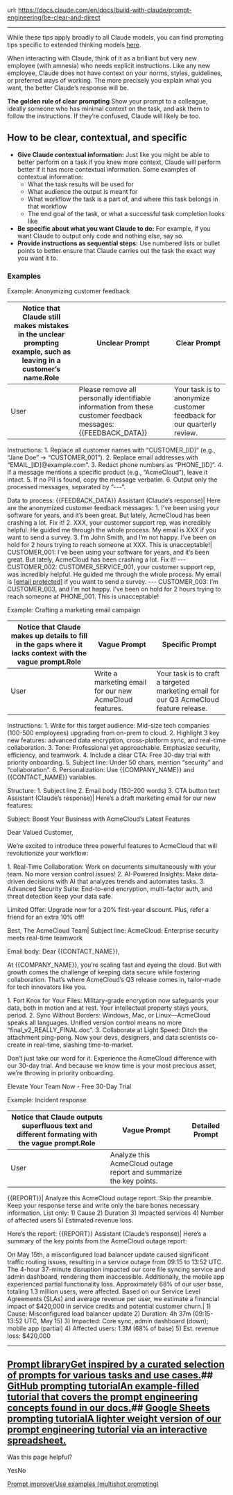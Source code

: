 url: https://docs.claude.com/en/docs/build-with-claude/prompt-engineering/be-clear-and-direct

---

While these tips apply broadly to all Claude models, you can find prompting tips specific to extended thinking models [here](/en/docs/build-with-claude/prompt-engineering/extended-thinking-tips).

When interacting with Claude, think of it as a brilliant but very new employee \(with amnesia\) who needs explicit instructions. Like any new employee, Claude does not have context on your norms, styles, guidelines, or preferred ways of working. The more precisely you explain what you want, the better Claude’s response will be.

**The golden rule of clear prompting**
Show your prompt to a colleague, ideally someone who has minimal context on the task, and ask them to follow the instructions. If they’re confused, Claude will likely be too.

## How to be clear, contextual, and specific

  * **Give Claude contextual information:** Just like you might be able to better perform on a task if you knew more context, Claude will perform better if it has more contextual information. Some examples of contextual information:
    * What the task results will be used for
    * What audience the output is meant for
    * What workflow the task is a part of, and where this task belongs in that workflow
    * The end goal of the task, or what a successful task completion looks like
  * **Be specific about what you want Claude to do:** For example, if you want Claude to output only code and nothing else, say so.
  * **Provide instructions as sequential steps:** Use numbered lists or bullet points to better ensure that Claude carries out the task the exact way you want it to.

### Examples

Example: Anonymizing customer feedback

Notice that Claude still makes mistakes in the unclear prompting example, such as leaving in a customer’s name.Role| Unclear Prompt| Clear Prompt
---|---|---
User| Please remove all personally identifiable information from these customer feedback messages: \{\{FEEDBACK\_DATA\}\}| Your task is to anonymize customer feedback for our quarterly review.

Instructions:
1\. Replace all customer names with “CUSTOMER\_\[ID\]” \(e.g., “Jane Doe” → “CUSTOMER\_001”\).
2\. Replace email addresses with “EMAIL\_\[ID\]@example.com”.
3\. Redact phone numbers as “PHONE\_\[ID\]“.
4\. If a message mentions a specific product \(e.g., “AcmeCloud”\), leave it intact.
5\. If no PII is found, copy the message verbatim.
6\. Output only the processed messages, separated by ”---”.

Data to process: \{\{FEEDBACK\_DATA\}\}
Assistant \(Claude’s response\)| Here are the anonymized customer feedback messages:
1\. I’ve been using your software for years, and it’s been great. But lately, AcmeCloud has been crashing a lot. Fix it\!
2\. XXX, your customer support rep, was incredibly helpful. He guided me through the whole process. My email is XXX if you want to send a survey.
3\. I’m John Smith, and I’m not happy. I’ve been on hold for 2 hours trying to reach someone at XXX. This is unacceptable\!| CUSTOMER\_001: I’ve been using your software for years, and it’s been great. But lately, AcmeCloud has been crashing a lot. Fix it\!
\---
CUSTOMER\_002: CUSTOMER\_SERVICE\_001, your customer support rep, was incredibly helpful. He guided me through the whole process. My email is [\[email protected\]](/cdn-cgi/l/email-protection#4b0e060a0207147b7b790b2e332a263b272e65282426) if you want to send a survey.
\---
CUSTOMER\_003: I’m CUSTOMER\_003, and I’m not happy. I’ve been on hold for 2 hours trying to reach someone at PHONE\_001. This is unacceptable\!

Example: Crafting a marketing email campaign

Notice that Claude makes up details to fill in the gaps where it lacks context with the vague prompt.Role| Vague Prompt| Specific Prompt
---|---|---
User| Write a marketing email for our new AcmeCloud features.| Your task is to craft a targeted marketing email for our Q3 AcmeCloud feature release.

Instructions:
1\. Write for this target audience: Mid-size tech companies \(100-500 employees\) upgrading from on-prem to cloud.
2\. Highlight 3 key new features: advanced data encryption, cross-platform sync, and real-time collaboration.
3\. Tone: Professional yet approachable. Emphasize security, efficiency, and teamwork.
4\. Include a clear CTA: Free 30-day trial with priority onboarding.
5\. Subject line: Under 50 chars, mention “security” and “collaboration”.
6\. Personalization: Use \{\{COMPANY\_NAME\}\} and \{\{CONTACT\_NAME\}\} variables.

Structure:
1\. Subject line
2\. Email body \(150-200 words\)
3\. CTA button text
Assistant \(Claude’s response\)| Here’s a draft marketing email for our new features:

Subject: Boost Your Business with AcmeCloud’s Latest Features

Dear Valued Customer,

We’re excited to introduce three powerful features to AcmeCloud that will revolutionize your workflow:

1\. Real-Time Collaboration: Work on documents simultaneously with your team. No more version control issues\!
2\. AI-Powered Insights: Make data-driven decisions with AI that analyzes trends and automates tasks.
3\. Advanced Security Suite: End-to-end encryption, multi-factor auth, and threat detection keep your data safe.

Limited Offer: Upgrade now for a 20% first-year discount. Plus, refer a friend for an extra 10% off\!

Best,
The AcmeCloud Team| Subject line: AcmeCloud: Enterprise security meets real-time teamwork

Email body:
Dear \{\{CONTACT\_NAME\}\},

At \{\{COMPANY\_NAME\}\}, you’re scaling fast and eyeing the cloud. But with growth comes the challenge of keeping data secure while fostering collaboration. That’s where AcmeCloud’s Q3 release comes in, tailor-made for tech innovators like you.

1\. Fort Knox for Your Files: Military-grade encryption now safeguards your data, both in motion and at rest. Your intellectual property stays yours, period.
2\. Sync Without Borders: Windows, Mac, or Linux—AcmeCloud speaks all languages. Unified version control means no more “final\_v2\_REALLY\_FINAL.doc”.
3\. Collaborate at Light Speed: Ditch the attachment ping-pong. Now your devs, designers, and data scientists co-create in real-time, slashing time-to-market.

Don’t just take our word for it. Experience the AcmeCloud difference with our 30-day trial. And because we know time is your most precious asset, we’re throwing in priority onboarding.

Elevate Your Team Now - Free 30-Day Trial

Example: Incident response

Notice that Claude outputs superfluous text and different formating with the vague prompt.Role| Vague Prompt| Detailed Prompt
---|---|---
User| Analyze this AcmeCloud outage report and summarize the key points.

\{\{REPORT\}\}| Analyze this AcmeCloud outage report. Skip the preamble. Keep your response terse and write only the bare bones necessary information. List only:
1\) Cause
2\) Duration
3\) Impacted services
4\) Number of affected users
5\) Estimated revenue loss.

Here’s the report: \{\{REPORT\}\}
Assistant \(Claude’s response\)| Here’s a summary of the key points from the AcmeCloud outage report:

On May 15th, a misconfigured load balancer update caused significant traffic routing issues, resulting in a service outage from 09:15 to 13:52 UTC. The 4-hour 37-minute disruption impacted our core file syncing service and admin dashboard, rendering them inaccessible. Additionally, the mobile app experienced partial functionality loss. Approximately 68% of our user base, totaling 1.3 million users, were affected. Based on our Service Level Agreements \(SLAs\) and average revenue per user, we estimate a financial impact of $420,000 in service credits and potential customer churn.| 1\) Cause: Misconfigured load balancer update
2\) Duration: 4h 37m \(09:15-13:52 UTC, May 15\)
3\) Impacted: Core sync, admin dashboard \(down\); mobile app \(partial\)
4\) Affected users: 1.3M \(68% of base\)
5\) Est. revenue loss: $420,000

* * *

## [Prompt libraryGet inspired by a curated selection of prompts for various tasks and use cases.](/en/resources/prompt-library/library)## [GitHub prompting tutorialAn example-filled tutorial that covers the prompt engineering concepts found in our docs.](https://github.com/anthropics/prompt-eng-interactive-tutorial)## [Google Sheets prompting tutorialA lighter weight version of our prompt engineering tutorial via an interactive spreadsheet.](https://docs.google.com/spreadsheets/d/19jzLgRruG9kjUQNKtCg1ZjdD6l6weA6qRXG5zLIAhC8)

Was this page helpful?

YesNo

[Prompt improver](/en/docs/build-with-claude/prompt-engineering/prompt-improver)[Use examples \(multishot prompting\)](/en/docs/build-with-claude/prompt-engineering/multishot-prompting)
